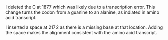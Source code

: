 I deleted the C at 1877 which was likely due to a transcription error. 
This change turns the codon from a guanine to an alanine, as indiated in 
amino acid transcript. 

I inserted a space at 2172 as there is a missing base at that location. 
Adding the space makes the alignment consistent with the amino acid 
transcript. 
